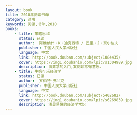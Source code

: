 ```yaml
---
layout: book
title: 2010年阅读书单
category: 读书
keywords: 阅读,书单,2010
books:
    - title: 策略思维
      status: 已读
      author:  阿维纳什・K・迪克西特 / 巴里・J・奈尔伯夫
      publisher: 中国人民大学出版社
      language: 中文
      link: http://book.douban.com/subject/1084435/
      cover: https://img1.doubanio.com/lpic/s1304989.jpg
      description: 博弈学的入门,案例非常有意思.
    - title: 牛奶可乐经济学
      status: 已读
      author:  罗伯特·弗兰克
      publisher: 中国人民大学出版社
      language: 中文
      link: http://book.douban.com/subject/5402682/
      cover: https://img1.doubanio.com/lpic/s6269839.jpg
      description: 浅显易懂的经济学常识
---
```


